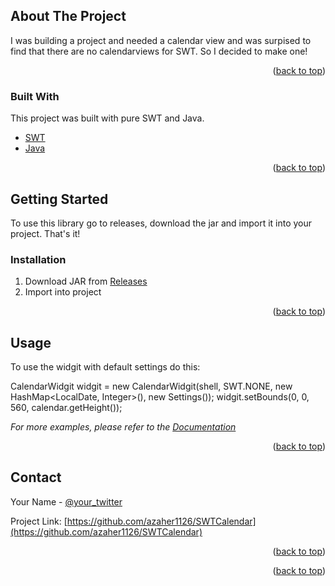 <div id="top"></div>
<!--
*** Thanks for checking out the Best-README-Template. If you have a suggestion
*** that would make this better, please fork the repo and create a pull request
*** or simply open an issue with the tag "enhancement".
*** Don't forget to give the project a star!
*** Thanks again! Now go create something AMAZING! :D
-->



<!-- PROJECT SHIELDS -->
<!--
*** I'm using markdown "reference style" links for readability.
*** Reference links are enclosed in brackets [ ] instead of parentheses ( ).
*** See the bottom of this document for the declaration of the reference variables
*** for contributors-url, forks-url, etc. This is an optional, concise syntax you may use.
*** https://www.markdownguide.org/basic-syntax/#reference-style-links
-->



<!-- ABOUT THE PROJECT -->
## About The Project

I was building a project and needed a calendar view and was surpised to find that there are no calendarviews for SWT. So I decided to make one!

<p align="right">(<a href="#top">back to top</a>)</p>



### Built With

This project was built with pure SWT and Java.

* [SWT](https://www.eclipse.org/swt/)
* [Java](https://www.java.com/)


<p align="right">(<a href="#top">back to top</a>)</p>



<!-- GETTING STARTED -->
## Getting Started

To use this library go to releases, download the jar and import it into your project. That's it!

### Installation

1. Download JAR from [Releases](https://github.com/azaher1126/SWTCalendar/releases)
2. Import into project

<p align="right">(<a href="#top">back to top</a>)</p>



<!-- USAGE EXAMPLES -->
## Usage

To use the widgit with default settings do this:

CalendarWidgit widgit = new CalendarWidgit(shell, SWT.NONE, new HashMap<LocalDate, Integer>(), new Settings());
widgit.setBounds(0, 0, 560, calendar.getHeight());


_For more examples, please refer to the [Documentation]( https://azaher1126.github.io/SWTCalendar/)_

<p align="right">(<a href="#top">back to top</a>)</p>


<!-- CONTACT -->
## Contact

Your Name - [@your_twitter](https://twitter.com/azaher1126)

Project Link: [https://github.com/azaher1126/SWTCalendar](https://github.com/azaher1126/SWTCalendar)

<p align="right">(<a href="#top">back to top</a>)</p>

<p align="right">(<a href="#top">back to top</a>)</p>



<!-- MARKDOWN LINKS & IMAGES -->
<!-- https://www.markdownguide.org/basic-syntax/#reference-style-links -->
[contributors-shield]: https://img.shields.io/github/contributors/othneildrew/Best-README-Template.svg?style=for-the-badge
[contributors-url]: https://github.com/othneildrew/Best-README-Template/graphs/contributors
[forks-shield]: https://img.shields.io/github/forks/othneildrew/Best-README-Template.svg?style=for-the-badge
[forks-url]: https://github.com/othneildrew/Best-README-Template/network/members
[stars-shield]: https://img.shields.io/github/stars/othneildrew/Best-README-Template.svg?style=for-the-badge
[stars-url]: https://github.com/othneildrew/Best-README-Template/stargazers
[issues-shield]: https://img.shields.io/github/issues/othneildrew/Best-README-Template.svg?style=for-the-badge
[issues-url]: https://github.com/othneildrew/Best-README-Template/issues
[license-shield]: https://img.shields.io/github/license/othneildrew/Best-README-Template.svg?style=for-the-badge
[license-url]: https://github.com/othneildrew/Best-README-Template/blob/master/LICENSE.txt
[linkedin-shield]: https://img.shields.io/badge/-LinkedIn-black.svg?style=for-the-badge&logo=linkedin&colorB=555
[linkedin-url]: https://linkedin.com/in/othneildrew
[product-screenshot]: images/screenshot.png
